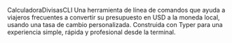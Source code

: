 CalculadoraDivisasCLI
Una herramienta de línea de comandos que ayuda a viajeros frecuentes a convertir su presupuesto en USD a la moneda local, usando una tasa de cambio personalizada. Construida con Typer para una experiencia simple, rápida y profesional desde la terminal.